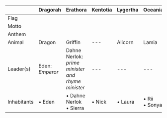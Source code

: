 ||Dragorah|Erathora|Kentotia|Lygertha|Oceania|Saintaints|Titanrus|Voldelere|
|---|---|---|---|---|---|---|---|---|
Flag |
Motto | 
Anthem |
Animal | Dragon | Griffin | --- | Alicorn | Lamia | Steed | --- | --- |
Leader(s) | Eden: *Emperor* | Dahne Nerlok: *prime minister and rhyme minister* | --- | --- | --- | Tedious III: *previous emperor*<br/>Sacamus: *Emperor* | Julian Terran | 
Inhabitants | • Eden | • Dahne Nerlok<br/>• Sierra | • Nick | • Laura | • Rii<br/>• Sonya | • Ira<br/>• Korrin | • Tutrok<br/> •Sacamus | • Anthren<br/>• Julian Terran 

